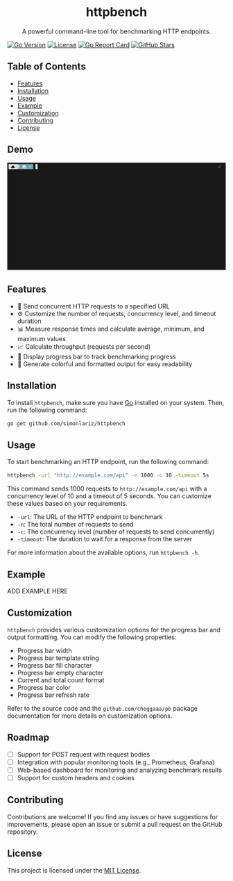 <div align="center">
  <h1>httpbench</h1>
  <p>A powerful command-line tool for benchmarking HTTP endpoints.</p>
</div>

[![Go Version](https://img.shields.io/badge/go-1.22.3-00ADD8?style=flat-square&logo=go)](https://golang.org)
[![License](https://img.shields.io/badge/license-MIT-blue?style=flat-square)](https://github.com/simonlariz/httpbench/blob/main/LICENSE)
[![Go Report Card](https://goreportcard.com/badge/github.com/simonlariz/httpbench?style=flat-square)](https://goreportcard.com/report/github.com/simonlariz/httpbench)
[![GitHub Stars](https://img.shields.io/github/stars/simonlariz/httpbench?style=flat-square&logo=github)](https://github.com/simonlariz/httpbench/stargazers)

## Table of Contents
- [Features](#features)
- [Installation](#installation)
- [Usage](#usage)
- [Example](#example)
- [Customization](#customization)
- [Contributing](#contributing)
- [License](#license)

## Demo
![httpbench Demo](img/demo.gif)

## Features

- 🚀 Send concurrent HTTP requests to a specified URL
- ⚙️ Customize the number of requests, concurrency level, and timeout duration
- 📊 Measure response times and calculate average, minimum, and maximum values
- 📈 Calculate throughput (requests per second)
- 🌈 Display progress bar to track benchmarking progress
- 💅 Generate colorful and formatted output for easy readability

## Installation

To install `httpbench`, make sure you have [Go](https://golang.org) installed on your system. Then, run the following command:

```bash
go get github.com/simonlariz/httpbench
```

## Usage

To start benchmarking an HTTP endpoint, run the following command:

```bash
httpbench -url "http://example.com/api" -n 1000 -c 10 -timeout 5s
```

This command sends 1000 requests to `http://example.com/api` with a concurrency level of 10 and a timeout of 5 seconds. You can customize these values based on your requirements.

- `-url`: The URL of the HTTP endpoint to benchmark
- `-n`: The total number of requests to send
- `-c`: The concurrency level (number of requests to send concurrently)
- `-timeout`: The duration to wait for a response from the server

For more information about the available options, run `httpbench -h`.

## Example 

ADD EXAMPLE HERE

## Customization
`httpbench` provides various customization options for the progress bar and output formatting. You can modify the following properties:

- Progress bar width
- Progress bar template string
- Progress bar fill character
- Progress bar empty character
- Current and total count format
- Progress bar color
- Progress bar refresh rate

Refer to the source code and the `github.com/cheggaaa/pb` package documentation for more details on customization options.

## Roadmap

- [ ] Support for POST request with request bodies
- [ ] Integration with popular monitoring tools (e.g., Prometheus, Grafana)
- [ ] Web-based dashboard for monitoring and analyzing benchmark results
- [ ] Support for custom headers and cookies

## Contributing

Contributions are welcome! If you find any issues or have suggestions for improvements, please open an issue or submit a pull request on the GitHub repository.

## License

This project is licensed under the [MIT License](LICENSE).
